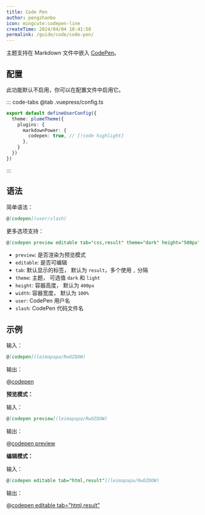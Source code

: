 ```yaml
---
title: Code Pen
author: pengzhanbo
icon: mingcute:codepen-line
createTime: 2024/04/04 10:41:58
permalink: /guide/code/code-pen/
---
```


主题支持在 Markdown 文件中嵌入 [CodePen](https://codepen.io/)。

## 配置

此功能默认不启用，你可以在配置文件中启用它。

::: code-tabs
@tab .vuepress/config.ts

```ts
export default defineUserConfig({
  theme: plumeTheme({
    plugins: {
      markdownPower: {
        codepen: true, // [!code highlight]
      },
    }
  })
})
```

:::

## 语法

简单语法：

```md
@[codepen](user/slash)
```

更多选项支持：

```md
@[codepen preview editable tab="css,result" theme="dark" height="500px" width="100%"](user/slash)
```

- `preview`: 是否渲染为预览模式
- `editable`: 是否可编辑
- `tab`: 默认显示的标签， 默认为 `result`，多个使用 `,` 分隔
- `theme`: 主题， 可选值 `dark` 和 `light`
- `height`: 容器高度， 默认为 `400px`
- `width`: 容器宽度， 默认为 `100%`
- `user`: CodePen 用户名
- `slash`: CodePen 代码文件名

## 示例

输入：

```md
@[codepen](leimapapa/RwOZQOW)
```

输出：

@[codepen](leimapapa/RwOZQOW)

**预览模式：**

输入：

```md
@[codepen preview](leimapapa/RwOZQOW)
```

输出：

@[codepen preview](leimapapa/RwOZQOW)

**编辑模式：**

输入：

```md
@[codepen editable tab="html,result"](leimapapa/RwOZQOW)
```

输出：

@[codepen editable tab="html,result"](leimapapa/RwOZQOW)
